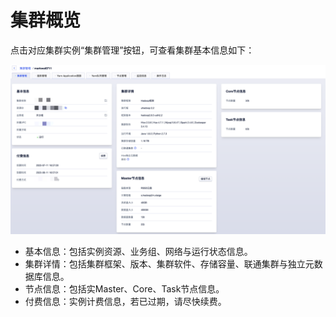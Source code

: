 # 集群概览

点击对应集群实例“集群管理”按钮，可查看集群基本信息如下：

![guide_instance_detail](../../images/guide/guide_instance_detail.png)

* 基本信息：包括实例资源、业务组、网络与运行状态信息。
* 集群详情：包括集群框架、版本、集群软件、存储容量、联通集群与独立元数据库信息。
* 节点信息：包括实Master、Core、Task节点信息。
* 付费信息：实例计费信息，若已过期，请尽快续费。